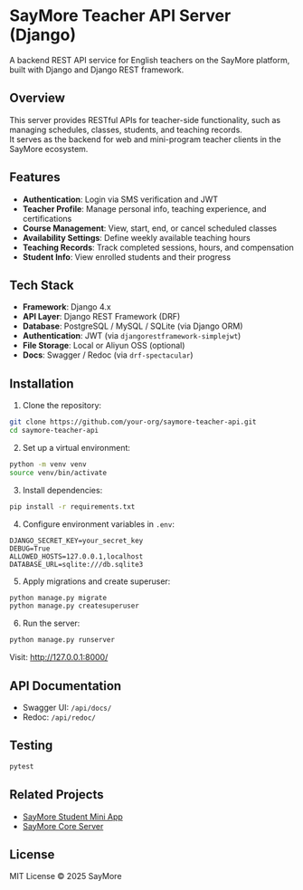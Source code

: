 # SayMore Teacher API Server (Django)

A backend REST API service for English teachers on the SayMore platform, built with Django and Django REST framework.

## Overview

This server provides RESTful APIs for teacher-side functionality, such as managing schedules, classes, students, and teaching records.  
It serves as the backend for web and mini-program teacher clients in the SayMore ecosystem.

## Features

- **Authentication**: Login via SMS verification and JWT
- **Teacher Profile**: Manage personal info, teaching experience, and certifications
- **Course Management**: View, start, end, or cancel scheduled classes
- **Availability Settings**: Define weekly available teaching hours
- **Teaching Records**: Track completed sessions, hours, and compensation
- **Student Info**: View enrolled students and their progress

## Tech Stack

- **Framework**: Django 4.x
- **API Layer**: Django REST Framework (DRF)
- **Database**: PostgreSQL / MySQL / SQLite (via Django ORM)
- **Authentication**: JWT (via `djangorestframework-simplejwt`)
- **File Storage**: Local or Aliyun OSS (optional)
- **Docs**: Swagger / Redoc (via `drf-spectacular`)

## Installation

1. Clone the repository:

```bash
git clone https://github.com/your-org/saymore-teacher-api.git
cd saymore-teacher-api
```

2. Set up a virtual environment:

```bash
python -m venv venv
source venv/bin/activate
```

3. Install dependencies:

```bash
pip install -r requirements.txt
```

4. Configure environment variables in `.env`:

```env
DJANGO_SECRET_KEY=your_secret_key
DEBUG=True
ALLOWED_HOSTS=127.0.0.1,localhost
DATABASE_URL=sqlite:///db.sqlite3
```

5. Apply migrations and create superuser:

```bash
python manage.py migrate
python manage.py createsuperuser
```

6. Run the server:

```bash
python manage.py runserver
```

Visit: http://127.0.0.1:8000/

## API Documentation

- Swagger UI: `/api/docs/`
- Redoc: `/api/redoc/`

## Testing

```bash
pytest
```

## Related Projects

- [SayMore Student Mini App](https://github.com/wangjiulian/saymore-mini)
- [SayMore Core Server](https://github.com/wangjiulian/saymore-server)

## License

MIT License © 2025 SayMore